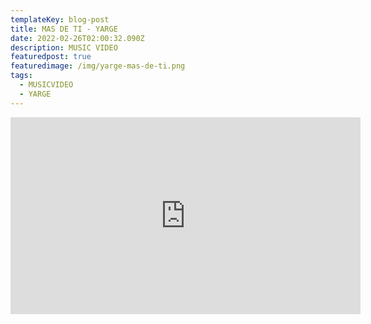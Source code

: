 ```yaml
---
templateKey: blog-post
title: MAS DE TI - YARGE
date: 2022-02-26T02:00:32.090Z
description: MUSIC VIDEO
featuredpost: true
featuredimage: /img/yarge-mas-de-ti.png
tags:
  - MUSICVIDEO
  - YARGE
---
```

<iframe width="560" height="315" src="https://www.youtube.com/embed/FH1SElWBmf8" title="YouTube video player" frameborder="0" allow="accelerometer; autoplay; clipboard-write; encrypted-media; gyroscope; picture-in-picture" allowfullscreen></iframe>